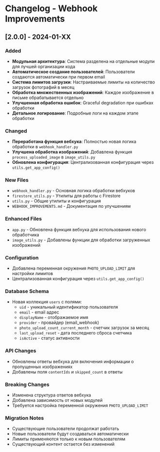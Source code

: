 # Changelog - Webhook Improvements

## [2.0.0] - 2024-01-XX

### Added
- **Модульная архитектура**: Система разделена на отдельные модули для лучшей организации кода
- **Автоматическое создание пользователей**: Пользователи создаются автоматически при первом email
- **Система лимитов загрузки**: Настраиваемые лимиты на количество загрузок фотографий в месяц
- **Обработка множественных изображений**: Каждое изображение в письме обрабатывается отдельно
- **Улучшенная обработка ошибок**: Graceful degradation при ошибках обработки
- **Детальное логирование**: Подробные логи на каждом этапе обработки

### Changed
- **Переработана функция вебхука**: Полностью новая логика обработки в `webhook_handler.py`
- **Улучшена обработка изображений**: Добавлена функция `process_uploaded_image` в `image_utils.py`
- **Обновлена конфигурация**: Централизованная конфигурация через `utils.get_app_config()`

### New Files
- `webhook_handler.py` - Основная логика обработки вебхуков
- `firestore_utils.py` - Утилиты для работы с Firestore
- `utils.py` - Общие утилиты и конфигурация
- `WEBHOOK_IMPROVEMENTS.md` - Документация по улучшениям

### Enhanced Files
- `app.py` - Обновлена функция вебхука для использования нового обработчика
- `image_utils.py` - Добавлены функции для обработки загруженных изображений

### Configuration
- Добавлена переменная окружения `PHOTO_UPLOAD_LIMIT` для настройки лимитов
- Централизованная конфигурация через `utils.get_app_config()`

### Database Schema
- Новая коллекция `users` с полями:
  - `uid` - уникальный идентификатор пользователя
  - `email` - email адрес
  - `displayName` - отображаемое имя
  - `provider` - провайдер (email_webhook)
  - `photo_upload_count_current_month` - счетчик загрузок за месяц
  - `last_upload_reset` - дата последнего сброса счетчика
  - `isActive` - статус активности

### API Changes
- Обновлены ответы вебхука для включения информации о пропущенных изображениях
- Добавлены поля `contentIds` и `skipped_count` в ответы

### Breaking Changes
- Изменена структура ответов вебхука
- Добавлена зависимость от новых модулей
- Требуется настройка переменной окружения `PHOTO_UPLOAD_LIMIT`

### Migration Notes
- Существующие пользователи продолжат работать
- Новые пользователи будут создаваться автоматически
- Лимиты применяются только к новым пользователям
- Существующий контент остается без изменений 
